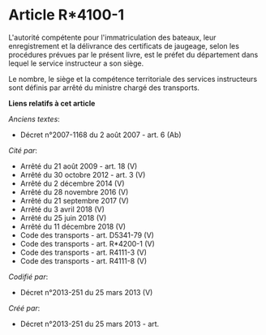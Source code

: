 # Article R*4100-1

L'autorité compétente pour l'immatriculation des bateaux, leur  enregistrement et la délivrance des certificats de jaugeage,
selon les  procédures prévues par le présent livre, est le préfet du département  dans lequel le service instructeur a son
siège. 

Le  nombre, le siège et la compétence territoriale des services instructeurs  sont définis par arrêté du ministre chargé des
transports.

**Liens relatifs à cet article**

_Anciens textes_:

  - Décret n°2007-1168 du 2 août 2007 - art. 6 (Ab)

_Cité par_:

  - Arrêté du 21 août 2009 - art. 18 (V)
  - Arrêté du 30 octobre 2012 - art. 3 (V)
  - Arrêté du 2 décembre 2014 (V)
  - Arrêté du 28 novembre 2016 (V)
  - Arrêté du 21 septembre 2017 (V)
  - Arrêté du 3 avril 2018 (V)
  - Arrêté du 25 juin 2018 (V)
  - Arrêté du 11 décembre 2018 (V)
  - Code des transports - art. D5341-79 (V)
  - Code des transports - art. R*4200-1 (V)
  - Code des transports - art. R4111-3 (V)
  - Code des transports - art. R4111-8 (V)

_Codifié par_:

  - Décret n°2013-251 du 25 mars 2013 (V)

_Créé par_:

  - Décret n°2013-251 du 25 mars 2013 - art.
